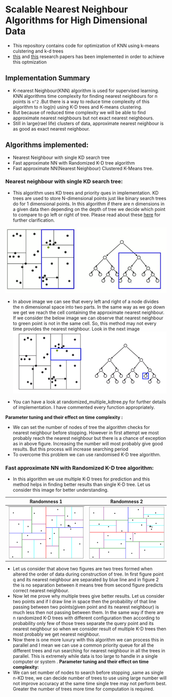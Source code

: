 # Scalable Nearest Neighbour Algorithms for High Dimensional Data
- This repository contains code for optimization of KNN using k-means culstering and k-d trees
- [this](http://ieeexplore.ieee.org/stamp/stamp.jsp?tp=&arnumber=6809191) and  [this](http://ieeexplore.ieee.org/stamp/stamp.jsp?tp=&arnumber=4587638&tag=1) research papers has been implemented in order to achieve this optmization


## Implementation Summary
- K-nearest Neighbour(KNN) algorithm is used for supervised learning. KNN algorithms time complexity for finding nearest neighbours for n points is `n^2` .But there is a way to reduce time complexity of this algorithm to n log(n) using K-D trees and K-means clustering. 
- But because of reduced time complexity we will be able to find approximate nearest neighbours but not exact nearest neighbours.
- Still in large(rael life) clusters of data, approximate nearest neighbour is as good as exact nearest neighbour.

## Algorithms implemented: 
- Nearest Neighbour with single KD search tree
- Fast approximate NN with Randomized K-D tree algorithm
- Fast approximate NN(Nearest Neighbour) Clustered K-Means tree.

### Nearest neighbour with single KD search tree:
- This algorithm uses KD trees and priority ques in implementation. KD trees are used to store N-dimensional points just like binary search trees do for 1 dimensional points. In this algorithm if there are n dimensions in a given data then depending on the depth of tree we decide which point to compare to go left or right of tree. Please read about these [here](https://www.geeksforgeeks.org/k-dimensional-tree/) for further clarification.

![kdtree1](./images/kdtree.PNG)

- In above image we can see that every left and right of a node divides the n dimensional space into two parts. In the same way as we go down we get we reach the cell containing the approximate nearest neighbour. If we consider the below image we can observe that nearest neighbour to green point is not in the same cell. So, this method may not every time provides the nearest neighbour. Look in the next image
![kdtree2](./images/kdtree2.PNG)

- You can have a look at randomized_multiple_kdtree.py for further details of implementation. I have commented every function appropriately.

__Parameter tuning and their effect on time complexity :__
- We can set the number of nodes of tree the algorithm checks for nearest neighbour before stopping. However in first attempt we most probably reach the nearest neighbour but there is a chance of exception as in above figure. Increasing the number will most probably give good results. But this process will increase searching period
- To overcome this problem we can use randomised K-D tree algorithm.

### Fast approximate NN with Randomized K-D tree algorithm:
- In this algorithm we use multiple K-D trees for prediction and this method helps in finding better results than single K-D tree. Let us consider this image for better understanding.

| Randomness 1  | Randomness 2 |
| ------------- | ------------- |
| ![kdtree_rand](./images/multikdtree.PNG)  | ![kdtree_rand](./images/multikdtree1.PNG)  |

- Let us consider that above two figures are two trees formed when altered the order of data during construction of tree. In first figure point q and its nearest neighbour are separated by blue line and in figure 2 the is no separation between it means tree from second figure predicts correct nearest neighbour. 
- Now let me prove why multiple trees give better results. Let us consider two points and if I draw line in space then the probability of that line passing between two points(given point and its nearest neighbour) is much less then not passing between them. In the same way if there are n randomized K-D trees with different configuration then according to probability only few of those trees separate the query point and its nearest neighbour so when we consider result of multiple K-D trees then most probably we get nearest neighbour. 
- Now there is one more luxury with this algorithm we can process this in parallel and I mean we can use a common priority queue for all the different trees and run searching for nearest neighbour in all the trees in parallel. This is extremely while data is too large to handle in a single computer or system .
__Parameter tuning and their effect on time complexity:__
- We can set number of nodes to search before stopping ,same as single n-KD tree, we can decide number of trees to use using large number will not improve accuracy at the same time single tree may not perform best. Greater the number of trees more time for computation is required.   

